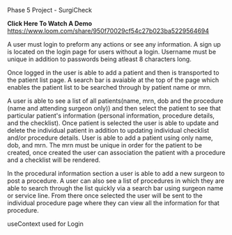 Phase 5 Project - SurgiCheck

**Click Here To Watch A Demo** https://www.loom.com/share/950f70029cf54c27b023ba5229564694

A user must login to preform any actions or see any information. A sign up is located on the login page for users without a login. Username must be unique in addition to passwords being atleast 8 characters long.

Once logged in the user is able to add a patient and then is transported to the patient list page. A search bar is avaiable at the top of the page which enables the patient list to be searched through by patient name or mrn.

A user is able to see a list of all patients(name, mrn, dob and the procedure (name and attending surgeon only)) and then select the patient to see that particular patient's information (personal information, procedure details, and the checklist). Once patient is selected the user is able to update and delete the individual patient in addition to updating individual checklist and/or procedure details. User is able to add a patient using only name, dob, and mrn. The mrn must be unique in order for the patient to be created, once created the user can association the patient with a procedure and a checklist will be rendered. 

In the procedural information section a user is able to add a new surgeon to post a procedure. A user can also see a list of procedures in which they are able to search through the list quickly via a search bar using surgeon name or service line. From there once selected the user will be sent to the individual procedure page where they can view all the information for that procedure. 

useContext used for Login 

